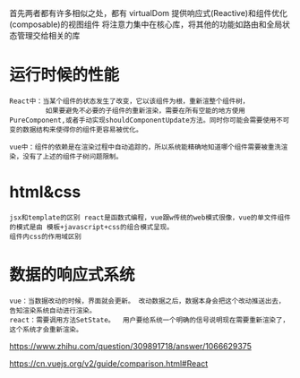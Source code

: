 
首先两者都有许多相似之处，都有
    virtualDom
    提供响应式(Reactive)和组件优化(composable)的视图组件
    将注意力集中在核心库，将其他的功能如路由和全局状态管理交给相关的库

# 运行时候的性能
    React中：当某个组件的状态发生了改变，它以该组件为根，重新渲整个组件树，
             如果要避免不必要的子组件的重新渲染，需要在所有空能的地方使用 PureComponent,或者手动实现shouldComponentUpdate方法。同时你可能会需要使用不可变的数据结构来使得你的组件更容易被优化。

    vue中：组件的依赖是在渲染过程中自动追踪的，所以系统能精确地知道哪个组件需要被重洗渲染，没有了上述的组件子树问题限制。

# html&css
    jsx和template的区别 react是函数式编程，vue跟w传统的web模式很像，vue的单文件组件的模式是由 模板+javascript+css的组合模式呈现。
    组件内css的作用域区别

# 数据的响应式系统
    vue：当数据改动的时候，界面就会更新。 改动数据之后，数据本身会把这个改动推送出去，告知渲染系统自动进行渲染。
    react：需要调用方法SetState。  用户要给系统一个明确的信号说明现在需要重新渲染了，这个系统才会重新渲染。






https://www.zhihu.com/question/309891718/answer/1066629375

https://cn.vuejs.org/v2/guide/comparison.html#React